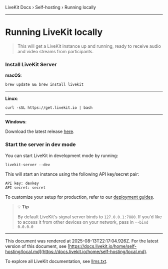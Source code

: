 LiveKit Docs › Self-hosting › Running locally

---

# Running LiveKit locally

> This will get a LiveKit instance up and running, ready to receive audio and video streams from participants.

### Install LiveKit Server

**macOS**:

```text
brew update && brew install livekit

```

---

**Linux**:

```text
curl -sSL https://get.livekit.io | bash

```

---

**Windows**:

Download the latest release [here](https://github.com/livekit/livekit/releases/latest).

### Start the server in dev mode

You can start LiveKit in development mode by running:

```text
livekit-server --dev

```

This will start an instance using the following API key/secret pair:

```text
API key: devkey
API secret: secret

```

To customize your setup for production, refer to our [deployment guides](https://docs.livekit.io/home/self-hosting/deployment/).

> 💡 **Tip**
> 
> By default LiveKit's signal server binds to `127.0.0.1:7880`. If you'd like to access it from other devices on your network, pass in `--bind 0.0.0.0`

---

This document was rendered at 2025-08-13T22:17:04.926Z.
For the latest version of this document, see [https://docs.livekit.io/home/self-hosting/local.md](https://docs.livekit.io/home/self-hosting/local.md).

To explore all LiveKit documentation, see [llms.txt](https://docs.livekit.io/llms.txt).